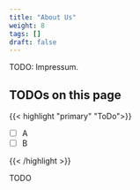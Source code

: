 ```yaml
---
title: "About Us"
weight: 8
tags: []
draft: false
---
```


TODO: Impressum.

<!--more-->

## TODOs on this page

{{< highlight "primary" "ToDo">}}

- [ ] A
- [ ] B

{{< /highlight >}}

TODO
